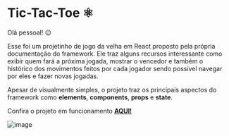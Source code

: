 # Tic-Tac-Toe ⚛️

Olá pessoal! 😉
<p>Esse foi um projetinho de jogo da velha em React proposto pela própria documentação do framework. 
 Ele traz alguns recursos interessante como exibir quem fará a próxima jogada, 
 mostrar o vencedor e também o histórico dos movimentos feitos por cada jogador sendo possível navegar por eles e fazer novas jogadas.</p>
<p>Apesar de visualmente simples, o projeto traz os principais aspectos do framework como <strong>elements</strong>, <strong>components</strong>, <strong>props</strong> e <strong>state</strong>.</p>

<p>Confira o projeto em funcionamento <a href="https://tictactoe-game-vini.vercel.app/" target="_blank"><strong>AQUI!</strong></a></p>

![image](https://github.com/viniNascimento63/Tic-Tac-Toe/assets/78743170/f4c2e9d1-3d99-42aa-b6b1-221417a15ca8)
